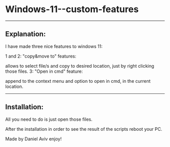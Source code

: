 # Windows-11--custom-features
--------------------------------------------------
Explanation:
--------------------------------------------------
I have made three nice features to windows 11:

1 and 2: "copy&move to" features:

  allows to select file/s and copy to desired location, just by right clicking those files.
3: "Open in cmd" feature:

  append to the context menu and option to open in cmd, in the current location.

--------------------------------------------------
Installation:
--------------------------------------------------
All you need to do is just open those files.

After the installation in order to see the result of the scripts reboot your PC.


Made by Daniel Aviv
enjoy!
